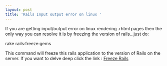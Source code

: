 ```yaml
---
layout: post
title: 'Rails Input output error on linux '
---
```


If you are getting input/output error on linux rendering .rhtml pages then the only way you can resolve it is by freezing the version of rails...just do:

rake rails:freeze:gems

This command will freeze this rails application to the version of Rails on the server. If you want to delve deep click the link : [Freeze Rails](<http://support.tigertech.net/freeze-rails>)